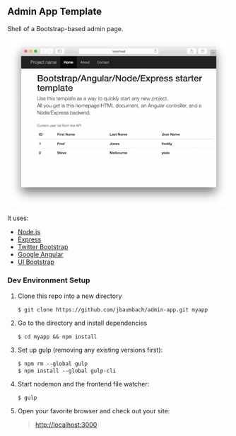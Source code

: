 ## Admin App Template

Shell of a Bootstrap-based admin page.

![Screenshot](public/images/homepage-screenshot.png "Homepage Screenshot")

It uses:

* [Node.js](https://nodejs.org)
* [Express](http://expressjs.com/)
* [Twitter Bootstrap](http://getbootstrap.com/)
* [Google Angular](https://angularjs.org/)
* [UI Bootstrap](http://angular-ui.github.io/bootstrap/)

### Dev Environment Setup

1. Clone this repo into a new directory
    ```
    $ git clone https://github.com/jbaumbach/admin-app.git myapp
    ```

1. Go to the directory and install dependencies
    ```
    $ cd myapp && npm install
    ```

1. Set up gulp (removing any existing versions first):
    ```
    $ npm rm --global gulp
    $ npm install --global gulp-cli
    ```

1. Start nodemon and the frontend file watcher:
    ```
    $ gulp
    ```

1. Open your favorite browser and check out your site:
    > <http://localhost:3000>
